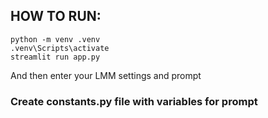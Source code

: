 ## HOW TO RUN:

```
python -m venv .venv
.venv\Scripts\activate 
streamlit run app.py
```
And then enter your LMM settings and prompt

### Create constants.py file with variables for prompt
